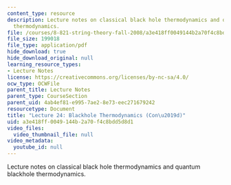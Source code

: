 ```yaml
---
content_type: resource
description: Lecture notes on classical black hole thermodynamics and quantum blackhole
  thermodynamics.
file: /courses/8-821-string-theory-fall-2008/a3e418ff0049144b2a70f4c8bdd5d8d1_lecture24.pdf
file_size: 199018
file_type: application/pdf
hide_download: true
hide_download_original: null
learning_resource_types:
- Lecture Notes
license: https://creativecommons.org/licenses/by-nc-sa/4.0/
ocw_type: OCWFile
parent_title: Lecture Notes
parent_type: CourseSection
parent_uid: 4ab4ef81-e995-7ae2-8e73-eec271679242
resourcetype: Document
title: "Lecture 24: Blackhole Thermodynamics (Con\u2019d)"
uid: a3e418ff-0049-144b-2a70-f4c8bdd5d8d1
video_files:
  video_thumbnail_file: null
video_metadata:
  youtube_id: null
---
```

Lecture notes on classical black hole thermodynamics and quantum blackhole thermodynamics.